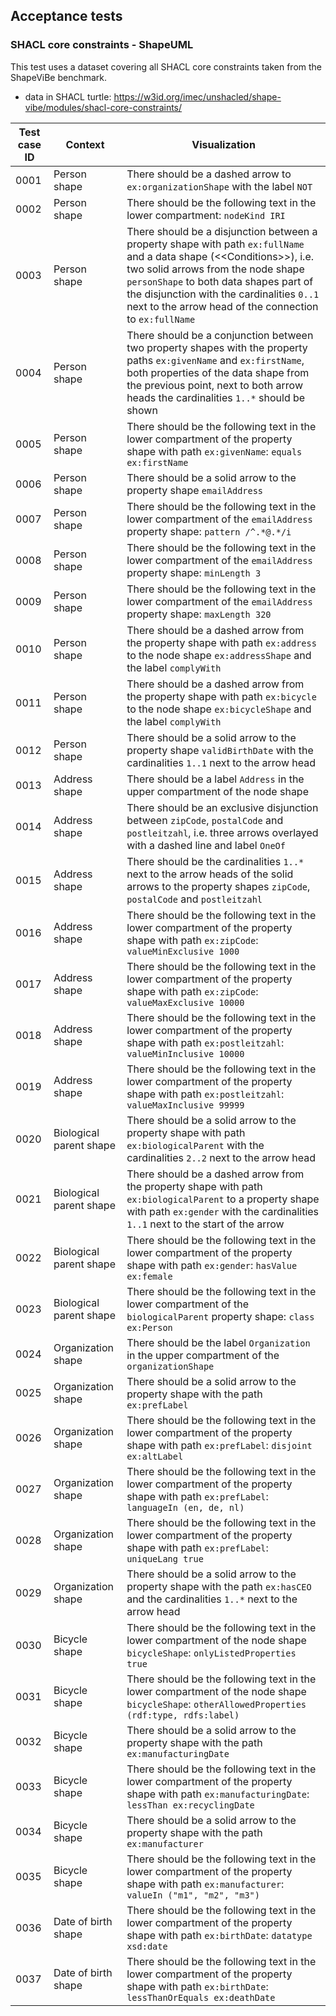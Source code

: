 
## Acceptance tests

### SHACL core constraints - ShapeUML

This test uses a dataset covering all SHACL core constraints taken from the ShapeViBe benchmark.

* data in SHACL turtle: https://w3id.org/imec/unshacled/shape-vibe/modules/shacl-core-constraints/

| Test case ID  | Context       | Visualization |
| ------------- | ------------- | ------------- |
| 0001          | Person shape  | There should be a dashed arrow to `ex:organizationShape` with the label `NOT` |
| 0002          | Person shape  | There should be the following text in the lower compartment: `nodeKind IRI` |
| 0003          | Person shape  | There should be a disjunction between a property shape with path `ex:fullName` and a data shape (\<\<Conditions\>\>), i.e. two solid arrows from the node shape `personShape` to both data shapes part of the disjunction with the cardinalities `0..1` next to the arrow head of the connection to `ex:fullName` |
| 0004          | Person shape  | There should be a conjunction between two property shapes with the property paths `ex:givenName` and `ex:firstName`, both properties of the data shape from the previous point, next to both arrow heads the cardinalities `1..*` should be shown |
| 0005          | Person shape  | There should be the following text in the lower compartment of the property shape with path `ex:givenName`: `equals ex:firstName` |
| 0006          | Person shape  | There should be a solid arrow to the property shape `emailAddress` |
| 0007          | Person shape  | There should be the following text in the lower compartment of the `emailAddress` property shape: `pattern /^.*@.*/i` |
| 0008          | Person shape  | There should be the following text in the lower compartment of the `emailAddress` property shape: `minLength 3` |
| 0009          | Person shape  | There should be the following text in the lower compartment of the `emailAddress` property shape: `maxLength 320` |
| 0010          | Person shape  | There should be a dashed arrow from the property shape with path `ex:address` to the node shape `ex:addressShape` and the label `complyWith` |
| 0011          | Person shape  | There should be a dashed arrow from the property shape with path `ex:bicycle` to the node shape `ex:bicycleShape` and the label `complyWith` |
| 0012              | Person shape  | There should be a solid arrow to the property shape `validBirthDate` with the cardinalities `1..1` next to the arrow head |
| 0013          | Address shape | There should be a label `Address` in the upper compartment of the node shape |
| 0014          | Address shape | There should be an exclusive disjunction between `zipCode`, `postalCode` and `postleitzahl`, i.e. three arrows overlayed with a dashed line and label `OneOf` |
| 0015          | Address shape | There should be the cardinalities `1..*` next to the arrow heads of the solid arrows to the property shapes `zipCode`, `postalCode` and `postleitzahl` |
| 0016          | Address shape | There should be the following text in the lower compartment of the property shape with path `ex:zipCode`: `valueMinExclusive 1000` |
| 0017          | Address shape | There should be the following text in the lower compartment of the property shape with path `ex:zipCode`: `valueMaxExclusive 10000` |
| 0018          | Address shape | There should be the following text in the lower compartment of the property shape with path `ex:postleitzahl`: `valueMinInclusive 10000` |
| 0019          | Address shape | There should be the following text in the lower compartment of the property shape with path `ex:postleitzahl`: `valueMaxInclusive 99999` |
| 0020          | Biological parent shape | There should be a solid arrow to the property shape with path `ex:biologicalParent` with the cardinalities `2..2` next to the arrow head |
| 0021          | Biological parent shape | There should be a dashed arrow from the property shape with path `ex:biologicalParent` to a property shape with path `ex:gender` with the cardinalities `1..1` next to the start of the arrow |
| 0022          | Biological parent shape | There should be the following text in the lower compartment of the property shape with path `ex:gender`: `hasValue ex:female` |
| 0023          | Biological parent shape | There should be the following text in the lower compartment of the `biologicalParent` property shape: `class ex:Person` |
| 0024          | Organization shape      | There should be the label `Organization` in the upper compartment of the `organizationShape` |
| 0025          | Organization shape      | There should be a solid arrow to the property shape with the path `ex:prefLabel` |
| 0026          | Organization shape      | There should be the following text in the lower compartment of the property shape with path `ex:prefLabel`: `disjoint ex:altLabel` |
| 0027          | Organization shape      | There should be the following text in the lower compartment of the property shape with path `ex:prefLabel`: `languageIn (en, de, nl)` |
| 0028          | Organization shape      | There should be the following text in the lower compartment of the property shape with path `ex:prefLabel`: `uniqueLang true` |
| 0029          | Organization shape      | There should be a solid arrow to the property shape with the path `ex:hasCEO` and the cardinalities `1..*` next to the arrow head |
| 0030          | Bicycle shape           | There should be the following text in the lower compartment of the node shape `bicycleShape`: `onlyListedProperties true` |
| 0031          | Bicycle shape           | There should be the following text in the lower compartment of the node shape `bicycleShape`: `otherAllowedProperties (rdf:type, rdfs:label)` |
| 0032          | Bicycle shape           | There should be a solid arrow to the property shape with the path `ex:manufacturingDate` |
| 0033          | Bicycle shape           | There should be the following text in the lower compartment of the property shape with path `ex:manufacturingDate`: `lessThan ex:recyclingDate` |
| 0034          | Bicycle shape           | There should be a solid arrow to the property shape with the path `ex:manufacturer` |
| 0035          | Bicycle shape           | There should be the following text in the lower compartment of the property shape with path `ex:manufacturer`: `valueIn ("m1", "m2", "m3")` |
| 0036          | Date of birth shape     | There should be the following text in the lower compartment of the property shape with path `ex:birthDate`: `datatype xsd:date` |
| 0037          | Date of birth shape     | There should be the following text in the lower compartment of the property shape with path `ex:birthDate`: `lessThanOrEquals ex:deathDate` |
